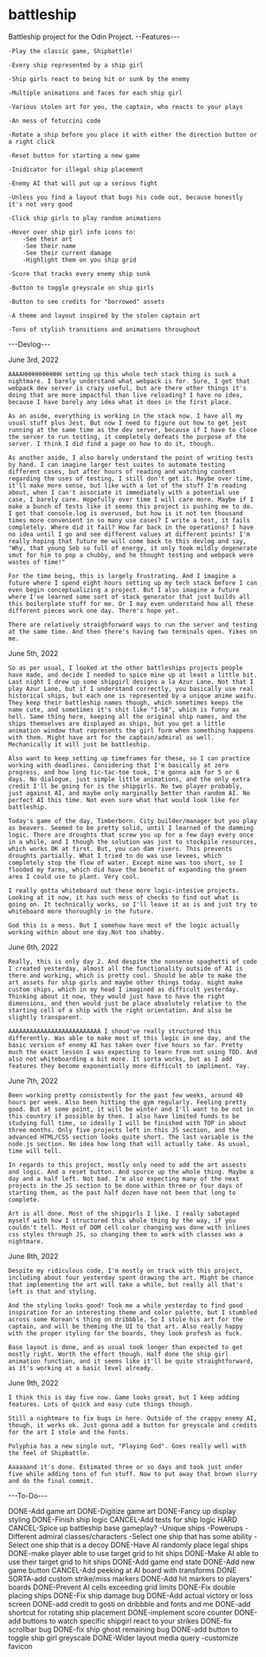 # battleship
Battleship project for the Odin Project.
--Features---

    -Play the classic game, Shipbattle!

    -Every ship represented by a ship girl

    -Ship girls react to being hit or sunk by the enemy

    -Multiple animations and faces for each ship girl

    -Various stolen art for you, the captain, who reacts to your plays

    -An mess of fetuccini code

    -Rotate a ship before you place it with either the direction button or a right click

    -Reset button for starting a new game

    -Inidicator for illegal ship placement

    -Enemy AI that will put up a serious fight

    -Unless you find a layout that bugs his code out, because honestly it's not very good

    -Click ship girls to play random animations

    -Hover over ship girl info icons to:
        -See their art
        -See their name
        -See their current damage
        -Highlight them on you ship grid

    -Score that tracks every enemy ship sunk

    -Button to toggle greyscale on ship girls

    -Button to see credits for "borrowed" assets

    -A theme and layout inspired by the stolen captain art

    -Tons of stylish transitions and animations throughout

---Devlog---

June 3rd, 2022

    AAAAHHHHHHHHHHH setting up this whole tech stack thing is suck a nightmare. I barely understand what webpack is for. Sure, I get that webpack dev server is crazy useful, but are there other things it's doing that are more impactful than live reloading? I have no idea, because I have barely any idea what it does in the first place.

    As an aside, everything is working in the stack now. I have all my usual stuff plus Jest. But now I need to figure out how to get jest running at the same time as the dev server, because if I have to close the server to run testing, it completely defeats the purpose of the server. I think I did find a page on how to do it, though. 
    
    As another aside, I also barely understand the point of writing tests by hand. I can imagine larger test suites to automate testing different cases, but after hours of reading and watching content regarding the uses of testing, I still don't get it. Maybe over time, it'll make more sense, but like with a lot of the stuff I'm reading about, when I can't associate it immediately with a potential use case, I barely care. Hopefully over time I will care more. Maybe if I make a bunch of tests like it seems this project is pushing me to do. I get that console.log is overused, but how is it not ten thousand times more convenient in so many use cases? I write a test, it fails completely. Where did it fail? How far back in the operations? I have no idea until I go and see different values at different points! I'm really hoping that future me will come back to this devlog and say, "Why, that young Seb so full of energy, it only took mildly degenerate smut for him to pop a chubby, and he thought testing and webpack were wastes of time!" 

    For the time being, this is largely frustrating. And I imagine a future where I spend eight hours setting up my tech stack before I can even begin conceptualizing a project. But I also imagine a future where I've learned some sort of stack generator that just builds all this boilerplate stuff for me. Or I may even understand how all these different pieces work one day. There's hope yet. 

    There are relatively straighforward ways to run the server and testing at the same time. And then there's having two terminals open. Yikes on me.

June 5th, 2022

    So as per usual, I looked at the other battleships projects people have made, and decide I needed to spice mine up at least a little bit. Last night I drew up some shipgirl designs a la Azur Lane. Not that I play Azur Lane, but if I understand correctly, you basically use real historical ships, but each one is represented by a unique anime waifu. They keep their battleship names though, which sometimes keeps the name cute, and sometimes it's shit like "I-58", which is funny as hell. Same thing here, keeping all the original ship names, and the ships themselves are displayed as ships, but you get a little animation window that represents the girl form when something happens with them. Might have art for the captain/admiral as well. Mechanically it will just be battleship.

    Also want to keep setting up timeframes for these, so I can practice working with deadlines. Considering that I'm basically at zero progress, and how long tic-tac-toe took, I'm gonna aim for 5 or 6 days. No dialogue, just simple little animations, and the only extra credit I'll be going for is the shipgirls. No two player probably, just against AI, and maybe only marginally better than random AI. No perfect AI this time. Not even sure what that would look like for battleship.

    Today's game of the day, Timberborn. City builder/manager but you play as beavers. Seemed to be pretty solid, until I learned of the damming logic. There are droughts that screw you up for a few days every once in a while, and I though the solution was just to stockpile resources, which works OK at first. But, you can dam rivers. This prevents droughts partially. What I tried to do was use levees, which completely stop the flow of water. Except mine was too short, so I flooded my farms, which did have the benefit of expanding the green area I could use to plant. Very cool.

    I really gotta whiteboard out these more logic-intesive projects. Looking at it now, it has such mess of checks to find out what is going on. It technically works, so I'll leave it as is and just try to whiteboard more thoroughly in the future.

    God this is a mess. But I somehow have most of the logic actually working within about one day.Not too shabby.

June 6th, 2022

    Really, this is only day 2. And despite the nonsense spaghetti of code I created yesterday, almost all the functionality outside of AI is there and working, which is pretty cool. Should be able to make the art assets for ship girls and maybe other things today. might make custom ships, which in my head I imagined as difficult yesterday. Thinking about it now, they would just have to have the right dimensions, and then would just be place absolutely relative to the starting cell of a ship with the right orientation. And also be slightly transparent.

    AAAAAAAAAAAAAAAAAAAAAAAAAA I shoud've really structured this differently. Was able to make most of this logic in one day, and the basic version of enemy AI has taken over five hours so far. Pretty much the exact lesson I was expecting to learn from not using TDD. And also not whiteboarding a bit more. It sorta works, but as I add features they become exponentially more difficult to impliment. Yay.

June 7th, 2022

    Been working pretty consistently for the past few weeks, around 40 hours per week. Also been hitting the gym regularly. Feeling pretty good. But at some point, it will be winter and I'll want to be not in this country if possible by then. I also have limited funds to be studying full time, so ideally I will be finished with TOP in about three months. Only five projects left in this JS section, and the advanced HTML/CSS section looks quite short. The last variable is the node.js section. No idea how long that will actually take. As usual, time will tell.

    In regards to this project, mostly only need to add the art assests and logic. And a reset button. And spurce up the whole thing. Maybe a day and a half left. Not bad. I'm also expecting many of the next projects in the JS section to be done within three or four days of starting them, as the past half dozen have not been that long to complete.

    Art is all done. Most of the shipgirls I like. I really sabotaged myself with how I structured this whole thing by the way, if you couldn't tell. Most of DOM cell color changing was done with inlines css styles through JS, so changing them to work with classes was a nightmare.

June 8th, 2022

    Despite my ridiculous code, I'm mostly on track with this project, including about four yesterday spent drawing the art. Might be chance that implementing the art will take a while, but really all that's left is that and styling.

    And the styling looks good! Took me a while yesterday to find good inspiration for an interesting theme and color palette, but I stumbled across some Korean's thing on dribbble. So I stole his art for the captain, and will be theming the UI to that art. Also really happy with the proper styling for the boards, they look profesh as fuck.

    Base layout is done, and as usual took longer than expected to get mostly right. Worth the effort though. Half done the ship girl animation function, and it seems like it'll be quite straightforward, as it's working at a basic level already.

June 9th, 2022

    I think this is day five now. Game looks great, but I keep adding features. Lots of quick and easy cute things though. 

    Still a nightmare to fix bugs in here. Outside of the crappy enemy AI, though, it works ok. Just gonna add a button for greyscale and credits for the art I stole and the fonts.

    Polyphia has a new single out, "Playing God". Goes really well with the feel of Shipbattle.

    Aaaaaand it's done. Estimated three or so days and took just under five while adding tons of fun stuff. Now to put away that brown slurry and do the final commit.

---To-Do---

DONE-Add game art
DONE-Digitize game art
DONE-Fancy up display styling
DONE-Finish ship logic
CANCEL-Add tests for ship logic
HARD CANCEL-Spice up battleship base gameplay?
    -Unique ships
    -Powerups
    -Different admiral classes/characters
    -Select one ship that has some ability
    -Select one ship that is a decoy
DONE-Have AI randomly place legal ships
DONE-make player able to use target grid to hit ships
DONE-Make AI able to use their target grid to hit ships
DONE-Add game end state
DONE-Add new game button
CANCEL-Add peeking at AI board with transforms
DONE SORTA-add custom strike/miss markers
DONE-Add hit markers to players' boards
DONE-Prevent AI cells exceeding grid limits
DONE-Fix double placing ships
DONE-Fix ship damage bug
DONE-Add actual victory or loss screen
DONE-add credit to gosti on dribbble and fonts and me
DONE-add shortcut for rotating ship placement
DONE-implement score counter
DONE-add buttons to watch specific shipgirl react to your strikes
DONE-fix scrollbar bug
DONE-fix ship ghost remaining bug
DONE-add button to toggle ship girl greyscale
DONE-Wider layout media query
-customize favicon
